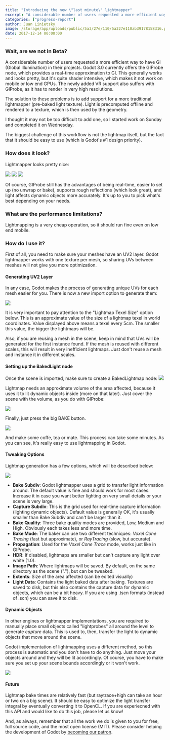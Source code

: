 ```yaml
---
title: "Introducing the new \"last minute\" lightmapper"
excerpt: "A considerable number of users requested a more efficient way to have GI (Global Illumination) in their projects. Godot 3.0 currently offers the GIProbe node, which provides a real-time approximation to GI. This generally works and looks pretty, but it's quite shader intensive, which makes it not work on mobile or low end GPUs. The newly added VR support also suffers with GIProbe, as it has to render in very high resolutions."
categories: ["progress-report"]
author: Juan Linietsky
image: /storage/app/uploads/public/5a3/27e/110/5a327e110ab39178158316.png
date: 2017-12-14 00:00:00
---
```


### Wait, are we not in Beta?

A considerable number of users requested a more efficient way to have GI (Global Illumination) in their projects. Godot 3.0 currently offers the GIProbe node, which provides a real-time approximation to GI. This generally works and looks pretty, but it's quite shader intensive, which makes it not work on mobile or low end GPUs. The newly added VR support also suffers with GIProbe, as it has to render in very high resolutions.

The solution to these problems is to add support for a more traditional lightmapper (pre-baked light texture). Light is precomputed offline and rendered to a texture, which is then used by the geometry.

I thought it may not be too difficult to add one, so I started work on Sunday and completed it on Wednesday.

The biggest challenge of this workflow is not the lightmap itself, but the fact that it should be easy to use (which is Godot's #1 design priority).

### How does it look?

Lightmapper looks pretty nice:

![](/storage/app/media/lightmap/lmap1.png)
![](/storage/app/media/lightmap/lm3.png)
![](/storage/app/media/lightmap/lm2.png)

Of course, GIProbe still has the advantages of being real-time, easier to set up (no unwrap or bake), supports rough reflections (which look great), and light affects dynamic objects more accurately. It's up to you to pick what's best depending on your needs.

### What are the performance limitations?

Lightmapping is a very cheap operation, so it should run fine even on low end mobile.

### How do I use it?

First of all, you need to make sure your meshes have an UV2 layer. Godot lightmapper works with one texture per mesh, so sharing UVs between meshes will not give you more optimization.

#### Generating UV2 Layer

In any case, Godot makes the process of generating unique UVs for each mesh easier for you. There is now a new import option to generate them:

![](/storage/app/media/lightmap/lm4.png)


It is very important to pay attention to the "Lightmap Texel Size" option below. This is an approximate value of the size of a lightmap texel in world coordinates. Value displayed above means a texel every 5cm. The smaller this value, the bigger the lightmaps will be.

Also, if you are reusing a mesh in the scene, keep in mind that UVs will be generated for the first instance found. If the mesh is reused with different scales, this will result in very inefficient lightmaps. Just don't reuse a mesh and instance it in different scales.

#### Setting up the BakedLight node

Once the scene is imported, make sure to create a BakedLightmap node:
![](/storage/app/media/lightmap/lm6.png)

Lightmap needs an approximate volume of the area affected, because it uses it to lit dynamic objects inside (more on that later). Just cover the scene with the volume, as you do with GIProbe:

![](/storage/app/media/lightmap/lm7.png)

Finally, just press the big BAKE button.

![](/storage/app/media/lightmap/lm8.png)

And make some coffe, tea or mate. This process can take some minutes. As you can see, it's really easy to use lightmapping in Godot.

#### Tweaking Options

Lightmap generation has a few options, which will be described below:

![](/storage/app/media/lightmap/lm9.png)

* **Bake Subdiv**: Godot lightmapper uses a grid to transfer light information around. The default value is fine and should work for most cases. Increase it in case you want better lighting on very small details or your scene is very large.
* **Capture Subdiv**: This is the grid used for real-time capture information (lighting dynamic objects). Default value is generally OK, it's usually smaller than Bake Subdiv and can't be larger than it.
* **Bake Quality**: Three bake quality modes are provided, Low, Medium and High. Obviously each takes less and more time.
* **Bake Mode**: The baker can use two different techniques: *Voxel Cone Tracing* (fast but approximate), or *RayTracing* (slow, but accurate).
* **Propagation**: Used for the *Voxel Cone Trace* mode, works just like in GIProbe.
* **HDR**: If disabled, lightmaps are smaller but can't capture any light over white (1.0).
* **Image Path**: Where lightmaps will be saved. By default, on the same directory as the scene ("."), but can be tweaked.
* **Extents**: Size of the area affected (can be edited visually)
* **Light Data**: Contains the light baked data after baking. Textures are saved to disk, but this also contains the capture data for dynamic objects, which can be a bit heavy. If you are using .tscn formats (instead of .scn) you can save it to disk.

#### Dynamic Objects

In other engines or lightmapper implementations, you are required to manually place small objects called "lightprobes" all around the level to generate *capture* data. This is used to, then, transfer the light to
dynamic objects that move around the scene.

Godot implementation of lightmapping uses a different method, so this process is automatic and you don't have to do anything. Just move your objects around and they will be lit accordingly. Of course, you have to make sure you set up your scene bounds accordingly or it won't work.

![](/storage/app/media/lightmap/indirect.gif)


#### Future

Lightmap bake times are relatively fast (but raytrace+high can take an hour or two on a big scene). It should be easy to optimize the light transfer integral by eventually converting it to OpenCL. If you are experiecned with this API and would like to do this job, please let us know!

And, as always, remember that all the work we do is given to you for free, full source code, and the most open license (MIT). Please consider helping the development of Godot by [becoming our patron](https://www.patreon.com/godotengine).
